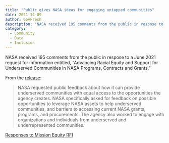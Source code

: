 ```yaml
---
title: "Public gives NASA ideas for engaging untapped communities"
date: 2021-12-09 
author: GovFresh
description: "NASA received 195 comments from the public in respose to a June 2021 request for information."
category:
  - Community
  - Data
  - Inclusion
---
```


NASA received 195 comments from the public in respose to a June 2021 request for information entitled, “Advancing Racial Equity and Support for Underserved Communities in NASA Programs, Contracts and Grants.”

From the [release](https://www.nasa.gov/press-release/public-provides-nasa-ideas-for-engaging-untapped-communities):

> NASA requested public feedback about how it can provide underserved communities with equal access to the opportunities the agency creates. NASA specifically asked for feedback on possible opportunities to leverage NASA assets to help underserved communities, and barriers to accessing current NASA grants, programs, and procurements. The agency also worked to engage with organizations and individuals from underserved and underrepresented communities.

[Responses to Mission Equity RFI](https://www.nasa.gov/sites/default/files/atoms/files/rfi_response_for_eo_13985-11-23-21.pdf)